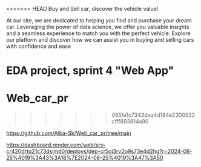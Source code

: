 <<<<<<< HEAD
Buy and Sell car, discover the vehicle value!

At our site, we are dedicated to helping you find and purchase your dream car. Leveraging the power of data science, we offer you valuable insights and a seamless experience to match you with the perfect vehicle. Explore our platform and discover how we can assist you in buying and selling cars with confidence and ease

EDA project, sprint 4 "Web App"
=======
# Web_car_pr
>>>>>>> 065fa1c7343daa4d184e2300532cfff693814a90


https://github.com/Alba-Sk/Web_car_pr/tree/main


https://dashboard.render.com/web/srv-cr420drtq21c73dsimd0/deploys/dep-cr5oj3rv2p9s73e4d2hg?r=2024-08-25%4019%3A43%3A18%7E2024-08-25%4019%3A47%3A50
